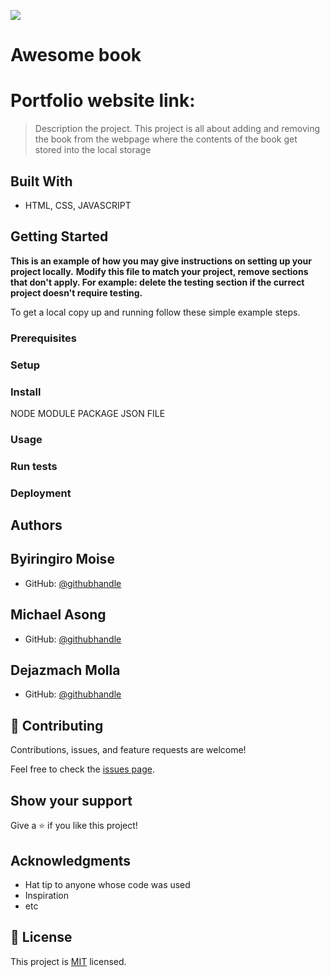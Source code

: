 ![](https://img.shields.io/badge/Microverse-blueviolet)
# Awesome book

# Portfolio website link:


> Description the project.
This project is all about adding and removing the book from the webpage where the contents of the book get stored into the 
local storage

## Built With

- HTML, CSS, JAVASCRIPT
## Getting Started

**This is an example of how you may give instructions on setting up your project locally.**
**Modify this file to match your project, remove sections that don't apply. For example: delete the testing section if the currect project doesn't require testing.**


To get a local copy up and running follow these simple example steps.

### Prerequisites

### Setup



### Install

NODE MODULE 
PACKAGE JSON FILE

### Usage

### Run tests

### Deployment

## Authors

## Byiringiro Moise
- GitHub: [@githubhandle](https://github.com/Moise-code)


## Michael Asong
- GitHub: [@githubhandle](https://github.com/michaelasong)

## Dejazmach Molla
- GitHub: [@githubhandle](https://github.com/DejazmachMolla)

## 🤝 Contributing

Contributions, issues, and feature requests are welcome!

Feel free to check the [issues page](../../issues/).

## Show your support

Give a ⭐️ if you like this project!

## Acknowledgments

- Hat tip to anyone whose code was used
- Inspiration
- etc

## 📝 License

This project is [MIT](./LICENSE) licensed.
